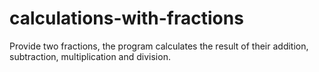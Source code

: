 # calculations-with-fractions
Provide two fractions, the program calculates the result of their addition, subtraction, multiplication and division.
